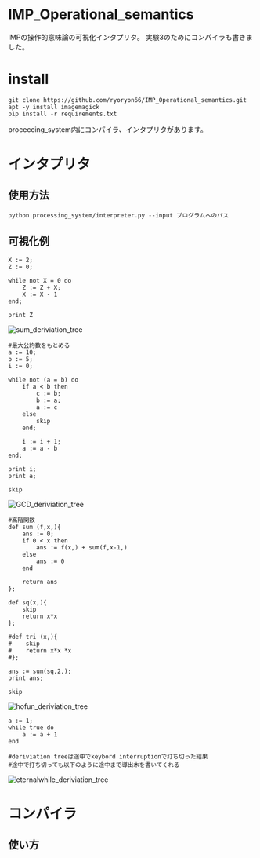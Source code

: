# IMP_Operational_semantics


IMPの操作的意味論の可視化インタプリタ。
実験3のためにコンパイラも書きました。

# install

```
git clone https://github.com/ryoryon66/IMP_Operational_semantics.git
apt -y install imagemagick
pip install -r requirements.txt
```

proceccing_system内にコンパイラ、インタプリタがあります。

# インタプリタ

## 使用方法

```
python processing_system/interpreter.py --input プログラムへのパス
```

## 可視化例

```
X := 2;
Z := 0;

while not X = 0 do
    Z := Z + X;
    X := X - 1
end;

print Z
```
![sum_deriviation_tree](https://github.com/ryoryon66/IMP_Operational_semantics/assets/46624038/04618123-8ee6-4d02-b0a3-0b126ac46442)

```
#最大公約数をもとめる
a := 10;
b := 5;
i := 0;

while not (a = b) do
    if a < b then
        c := b;
        b := a;
        a := c
    else
        skip
    end;
    
    i := i + 1;
    a := a - b
end;

print i;
print a;

skip
```

![GCD_deriviation_tree](https://github.com/ryoryon66/IMP_Operational_semantics/assets/46624038/0cae044d-25e8-4f84-9d7d-8a89be612b81)


```
#高階関数
def sum (f,x,){
    ans := 0;
    if 0 < x then
        ans := f(x,) + sum(f,x-1,)
    else
        ans := 0
    end

    return ans
};

def sq(x,){
    skip
    return x*x
};

#def tri (x,){
#    skip
#    return x*x *x
#};

ans := sum(sq,2,);
print ans;

skip
```
![hofun_deriviation_tree](https://github.com/ryoryon66/IMP_Operational_semantics/assets/46624038/d186a5f5-ce77-453c-b1ff-371e41aed6aa)

```
a := 1;
while true do
    a := a + 1
end

#deriviation treeは途中でkeybord interruptionで打ち切った結果
#途中で打ち切っても以下のように途中まで導出木を書いてくれる
```

![eternalwhile_deriviation_tree](https://github.com/ryoryon66/IMP_Operational_semantics/assets/46624038/bef662d5-c2e1-4408-af4f-864c3301d93d)

# コンパイラ

## 使い方



